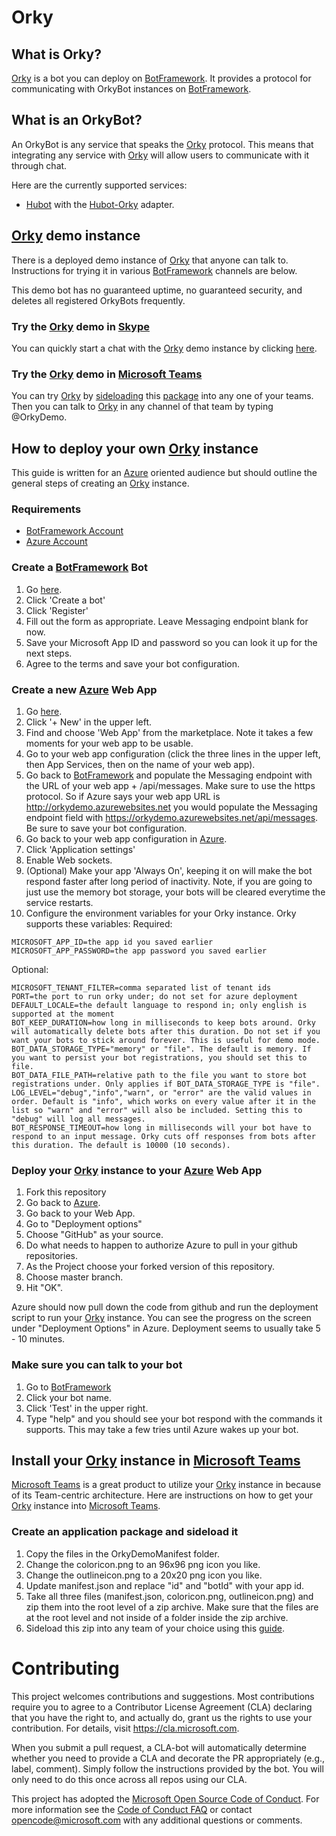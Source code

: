 # Orky

## What is Orky?

[Orky](https://github.com/MattSFT/Orky/tree/master/Orky) is a bot you can deploy on [BotFramework](https://dev.botframework.com/). It provides a protocol for communicating with OrkyBot instances on [BotFramework](https://dev.botframework.com/).

## What is an OrkyBot?

An OrkyBot is any service that speaks the [Orky](https://github.com/MattSFT/Orky/tree/master/Orky) protocol. This means that integrating any service with [Orky](https://github.com/MattSFT/Orky/tree/master/Orky) will allow users to communicate with it through chat.

Here are the currently supported services:
* [Hubot](https://hubot.github.com/) with the [Hubot-Orky](https://github.com/MattSFT/Orky/tree/master/Hubot-Orky) adapter.

## [Orky](https://github.com/MattSFT/Orky/tree/master/Orky) demo instance

There is a deployed demo instance of [Orky](https://github.com/MattSFT/Orky/tree/master/Orky) that anyone can talk to. Instructions for trying it in various [BotFramework](https://dev.botframework.com/) channels are below.

This demo bot has no guaranteed uptime, no guaranteed security, and deletes all registered OrkyBots frequently.

### Try the [Orky](https://github.com/MattSFT/Orky/tree/master/Orky) demo in [Skype](https://www.skype.com)

You can quickly start a chat with the [Orky](https://github.com/MattSFT/Orky/tree/master/Orky) demo instance by clicking [here](https://join.skype.com/bot/64fd7505-1b73-43bf-a26e-08a3a60a1a44).

### Try the [Orky](https://github.com/MattSFT/Orky/tree/master/Orky) demo in [Microsoft Teams](https://products.office.com/en-US/microsoft-teams/group-chat-software)

You can try [Orky](https://github.com/MattSFT/Orky/tree/master/Orky) by [sideloading](https://msdn.microsoft.com/en-us/microsoft-teams/sideload) this [package](https://github.com/MattSFT/Orky/raw/master/OrkyDemoManifest/OrkyDemoManifest.zip) into any one of your teams. Then you can talk to [Orky](https://github.com/MattSFT/Orky/tree/master/Orky) in any channel of that team by typing @OrkyDemo.

## How to deploy your own [Orky](https://github.com/MattSFT/Orky/tree/master/Orky) instance

This guide is written for an [Azure](https://azure.microsoft.com) oriented audience but should outline the general steps of creating an [Orky](https://github.com/MattSFT/Orky/tree/master/Orky) instance.

### Requirements

* [BotFramework Account](https://dev.botframework.com/)
* [Azure Account](https://azure.microsoft.com/en-us/)

### Create a [BotFramework](https://dev.botframework.com/) Bot

1. Go [here](https://dev.botframework.com/bots).
2. Click 'Create a bot'
3. Click 'Register'
4. Fill out the form as appropriate. Leave Messaging endpoint blank for now.
5. Save your Microsoft App ID and password so you can look it up for the next steps.
6. Agree to the terms and save your bot configuration.

### Create a new [Azure](https://azure.microsoft.com) Web App

1. Go [here](portal.azure.com/).
2. Click '+ New' in the upper left.
3. Find and choose 'Web App' from the marketplace. Note it takes a few moments for your web app to be usable.
4. Go to your web app configuration (click the three lines in the upper left, then App Services, then on the name of your web app).
5. Go back to [BotFramework](https://dev.botframework.com/bots) and populate the Messaging endpoint with the URL of your web app + /api/messages. Make sure to use the https protocol. So if Azure says your web app URL is http://orkydemo.azurewebsites.net you would populate the Messaging endpoint field with https://orkydemo.azurewebsites.net/api/messages. Be sure to save your bot configuration.
6. Go back to your web app configuration in [Azure](portal.azure.com/).
7. Click 'Application settings'
8. Enable Web sockets.
9. (Optional) Make your app 'Always On', keeping it on will make the bot respond faster after long period of inactivity. Note, if you are going to just use the memory bot storage, your bots will be cleared everytime the service restarts.
10. Configure the environment variables for your Orky instance. Orky supports these variables:
Required:
```
MICROSOFT_APP_ID=the app id you saved earlier
MICROSOFT_APP_PASSWORD=the app password you saved earlier
```
Optional:
```
MICROSOFT_TENANT_FILTER=comma separated list of tenant ids
PORT=the port to run orky under; do not set for azure deployment
DEFAULT_LOCALE=the default language to respond in; only english is supported at the moment
BOT_KEEP_DURATION=how long in milliseconds to keep bots around. Orky will automatically delete bots after this duration. Do not set if you want your bots to stick around forever. This is useful for demo mode.
BOT_DATA_STORAGE_TYPE="memory" or "file". The default is memory. If you want to persist your bot registrations, you should set this to file.
BOT_DATA_FILE_PATH=relative path to the file you want to store bot registrations under. Only applies if BOT_DATA_STORAGE_TYPE is "file".
LOG_LEVEL="debug","info","warn", or "error" are the valid values in order. Default is "info", which works on every value after it in the list so "warn" and "error" will also be included. Setting this to "debug" will log all messages.
BOT_RESPONSE_TIMEOUT=how long in milliseconds will your bot have to respond to an input message. Orky cuts off responses from bots after this duration. The default is 10000 (10 seconds).
```

### Deploy your [Orky](https://github.com/MattSFT/Orky/tree/master/Orky) instance to your [Azure](https://azure.microsoft.com) Web App

1. Fork this repository
2. Go back to [Azure](portal.azure.com/).
3. Go back to your Web App.
4. Go to "Deployment options"
5. Choose "GitHub" as your source.
6. Do what needs to happen to authorize Azure to pull in your github repositories.
7. As the Project choose your forked version of this repository.
8. Choose master branch.
9. Hit "OK".

Azure should now pull down the code from github and run the deployment script to run your [Orky](https://github.com/MattSFT/Orky/tree/master/Orky) instance. You can see the progress on the screen under "Deployment Options" in Azure. Deployment seems to usually take 5 - 10 minutes.

### Make sure you can talk to your bot

1. Go to [BotFramework](https://dev.botframework.com/bots)
2. Click your bot name.
3. Click 'Test' in the upper right.
4. Type "help" and you should see your bot respond with the commands it supports. This may take a few tries until Azure wakes up your bot.

## Install your [Orky](https://github.com/MattSFT/Orky/tree/master/Orky) instance in [Microsoft Teams](https://products.office.com/en-US/microsoft-teams/group-chat-software)

[Microsoft Teams](https://products.office.com/en-US/microsoft-teams/group-chat-software) is a great product to utilize your [Orky](https://github.com/MattSFT/Orky/tree/master/Orky) instance in because of its Team-centric architecture. Here are instructions on how to get your [Orky](https://github.com/MattSFT/Orky/tree/master/Orky) instance into [Microsoft Teams](https://products.office.com/en-US/microsoft-teams/group-chat-software).

### Create an application package and sideload it

1. Copy the files in the OrkyDemoManifest folder.
2. Change the coloricon.png to an 96x96 png icon you like.
3. Change the outlineicon.png to a 20x20 png icon you like.
4. Update manifest.json and replace "id" and "botId" with your app id.
5. Take all three files (manifest.json, coloricon.png, outlineicon.png) and zip them into the root level of a zip archive. Make sure that the files are at the root level and not inside of a folder inside the zip archive.
6. Sideload this zip into any team of your choice using this [guide](https://msdn.microsoft.com/en-us/microsoft-teams/sideload).

# Contributing

This project welcomes contributions and suggestions.  Most contributions require you to agree to a
Contributor License Agreement (CLA) declaring that you have the right to, and actually do, grant us
the rights to use your contribution. For details, visit https://cla.microsoft.com.

When you submit a pull request, a CLA-bot will automatically determine whether you need to provide
a CLA and decorate the PR appropriately (e.g., label, comment). Simply follow the instructions
provided by the bot. You will only need to do this once across all repos using our CLA.

This project has adopted the [Microsoft Open Source Code of Conduct](https://opensource.microsoft.com/codeofconduct/).
For more information see the [Code of Conduct FAQ](https://opensource.microsoft.com/codeofconduct/faq/) or
contact [opencode@microsoft.com](mailto:opencode@microsoft.com) with any additional questions or comments.

